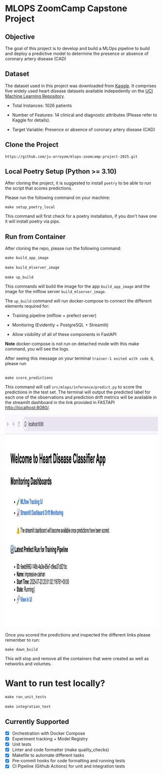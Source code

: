 # MLOPS ZoomCamp Capstone Project

## Objective

The goal of this project is to develop and build a MLOps pipeline to build and deploy a predictive model to determine the presence or absence of coronary artery disease (CAD)

## Dataset

The dataset used in this project was downloaded from [Kaggle](https://www.kaggle.com/datasets/iamtanmayshukla/cardiac-arrest-dataset/data). It comprises five widely used heart disease datasets available indepedently on the [UCI Machine Learning Repository](https://archive.ics.uci.edu/).

- Total Instances: 1026 patients

- Number of Features: 14 clinical and diagnostic attributes (Please refer to Kaggle for details).

- Target Variable: Presence or absence of coronary artery disease (CAD)


## Clone the Project

```
https://github.com/ju-arroyom/mlops-zoomcamp-project-2025.git

```

## Local Poetry Setup (Python >= 3.10)

After cloning the project, it is suggested to install `poetry` to be able to run the script that scores predictions.

Please run the following command on your machine:

```
make setup_poetry_local
```

This command will first check for a poetry installation, if you don't have one it will install poetry via pipx.


## Run from Container

After cloning the repo, please run the following command:

```
make build_app_image

make build_mlserver_image

make up_build
```

This commands will build the image for the app `build_app_image` and the image for the mlflow server `build_mlserver_image`.

The `up_build` command will run docker-compose to connect the different elements required for:

- Training pipeline  (mlflow + prefect server)

- Monitoring (Evidently + PostgreSQL + Streamlit)

- Allow visibility of all of these components in FastAPI

**Note** docker-compose is not run on detached mode with this make command, you will see the logs.

After seeing this message on your terminal `trainer-1 exited with code 0`, please run

```

make score_predictions

```

This command will call `src/mlops/inference/predict.py` to score the predictions in the test set. The terminal will output the predicted label for each one of the observations and prediction drift metrics will be available in the streamlit dashboard in the link provided in FASTAPI [http://localhost:8080/](http://localhost:8080/).

<p align="center" width="100%">
  <img src="img/app_screenshot.png" width="600" height="700" class="center">
</p>


Once you scored the predictions and inspected the different links please remember to run:

```
make down_build
```

This will stop and remove all the containers that were created as well as networks and volumes.

# Want to run test locally?

```
make run_unit_tests

make integration_test
```


## Currently Supported

 - [x] Orchestration with Docker Compose
 - [x] Experiment tracking + Model Registry
 - [x] Unit tests
 - [x] Linter and code formatter (make quality_checks)
 - [x] Makefile to automate different tasks
 - [x] Pre-commit hooks for code formatting and running tests
 - [x] CI Pipeline (Github Actions) for unit and integration tests
